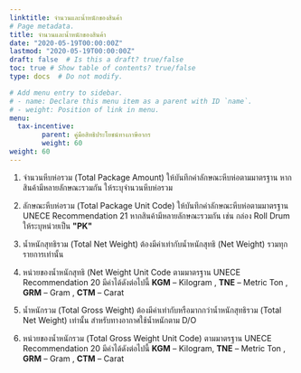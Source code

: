 ```yaml
---
linktitle: จำนวนและน้ำหนักของสินค้า 
# Page metadata.
title: จำนวนและน้ำหนักของสินค้า 
date: "2020-05-19T00:00:00Z"
lastmod: "2020-05-19T00:00:00Z"
draft: false  # Is this a draft? true/false
toc: true # Show table of contents? true/false
type: docs  # Do not modify.

# Add menu entry to sidebar.
# - name: Declare this menu item as a parent with ID `name`.
# - weight: Position of link in menu.
menu:
  tax-incentive:
        parent: คู่มือสิทธิประโยชน์ทางภาษีอากร  
        weight: 60
weight: 60
---
```



1. จำนวนหีบห่อรวม (Total Package Amount) ให้บันทึกค่าลักษณะหีบห่อตามมาตรฐาน หากสินค้ามีหลายลักษณะรวมกัน ให้ระบุจำนวนหีบห่อรวม

2. ลักษณะหีบห่อรวม (Total Package Unit Code) ให้บันทึกค่าลักษณะหีบห่อตามมาตรฐาน UNECE Recommendation 21 หากสินค้ามีหลายลักษณะรวมกัน เช่น กล่อง Roll Drum ให้ระบุหน่วยเป็น **"PK"**

3. น้ำหนักสุทธิรวม (Total Net Weight) ต้องมีค่าเท่ากับน้ำหนักสุทธิ (Net Weight) รวมทุกรายการเท่านั้น

4. หน่วยของน้ำหนักสุทธิ (Net Weight Unit Code ตามมาตรฐาน UNECE Recommendation 20 มีค่าได้ดังต่อไปนี้
**KGM** – Kilogram , **TNE** – Metric Ton , **GRM** – Gram , **CTM** – Carat 

5. น้ำหนักรวม (Total Gross Weight) ต้องมีค่าเท่ากับหรือมากกว่าน้ำหนักสุทธิรวม (Total Net Weight) เท่านั้น สำหรับทางอากาศใช้น้ำหนักตาม D/O 

6. หน่วยของน้ำหนักรวม (Total Gross Weight Unit Code) ตามมาตรฐาน UNECE Recommendation 20  มีค่าได้ดังต่อไปนี้
**KGM** – Kilogram,  **TNE** – Metric Ton ,  **GRM** – Gram , **CTM** – Carat 